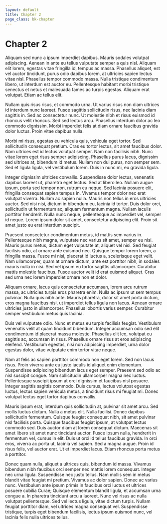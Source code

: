 ```yaml
---
layout: default
title: Chapter 2
page_class: bk-chapter
---
```


# Chapter 2

Aliquam sed nunc a ipsum imperdiet dapibus. Mauris sodales volutpat adipiscing. Aenean in ante eu tellus vulputate semper a quis nisl. Aliquam elit lorem, egestas vitae fringilla id, tempus ac massa. Phasellus aliquet, est vel auctor tincidunt, purus odio dapibus lorem, at ultricies sapien lectus vitae nisl. Phasellus tempor commodo massa. Nulla tristique condimentum libero, ut interdum est auctor eu. Pellentesque habitant morbi tristique senectus et netus et malesuada fames ac turpis egestas. Aliquam erat volutpat. Etiam ac tellus elit.

Nullam quis risus risus, et commodo urna. Ut varius risus non diam ultrices id interdum nunc laoreet. Fusce sagittis sollicitudin risus, nec lacinia diam sagittis in. Sed ac consectetur nunc. Ut molestie nibh et risus euismod id rhoncus velit rhoncus. Sed sed lectus arcu. Phasellus interdum dolor ac leo commodo dignissim. Morbi imperdiet felis at diam ornare faucibus gravida dolor luctus. Proin vitae dapibus nulla.

Morbi mi risus, egestas eu vehicula quis, vehicula eget tortor. Sed sollicitudin consequat pretium. Cras eu tortor lectus, sit amet faucibus dolor. Nam ultrices est id lectus volutpat semper. Nam non facilisis nibh. Nunc vitae lorem eget risus semper adipiscing. Phasellus purus lacus, dignissim sed ultrices at, bibendum id metus. Nullam non dui purus, non semper sem. Sed et ligula ligula, vel vestibulum lorem. Duis in nunc mi, eu gravida ligula.

Integer dignissim ultricies convallis. Suspendisse dolor lectus, venenatis dapibus laoreet ut, pharetra eget lectus. Sed at libero leo. Nullam augue ipsum, porta sed tempor non, rutrum eu neque. Sed lacinia posuere elit, fringilla consequat sapien tempus in. Vivamus tempor dolor nec erat volutpat viverra. Nullam ac sapien nulla. Mauris non tellus in eros ultricies auctor. Sed nisi nisi, dictum in bibendum eu, lacinia id tortor. Duis dolor orci, sollicitudin ut fermentum ac, aliquam fermentum magna. Nullam iaculis porttitor hendrerit. Nulla nunc neque, pellentesque ac imperdiet vel, semper id neque. Lorem ipsum dolor sit amet, consectetur adipiscing elit. Proin sit amet justo eu erat interdum suscipit.

Praesent consectetur condimentum metus, id mattis sem varius in. Pellentesque nibh magna, vulputate nec varius sit amet, semper eu nisi. Mauris purus metus, dictum eget vulputate at, aliquet vel nisi. Sed feugiat facilisis odio, at ornare ante euismod nec. Quisque tempor lorem lorem, a fringilla massa. Fusce mi nisi, placerat id luctus a, scelerisque eget velit. Nam ullamcorper, quam at ornare dictum, ante est porttitor nibh, in sodales mauris nulla in nisi. Sed vel ipsum eu tortor sagittis ullamcorper. Curabitur mattis molestie faucibus. Fusce auctor velit id erat euismod aliquet. Cras sed urna nec lorem imperdiet ornare non et dolor.

Aliquam ornare, lacus quis consectetur accumsan, lorem arcu rutrum massa, ac ultricies turpis eros pharetra enim. Nulla ac ipsum ut sem tempus pulvinar. Nulla quis nibh ante. Mauris pharetra, dolor sit amet porta dictum, eros magna faucibus nisi, ut imperdiet tellus ligula non lacus. Aenean ornare ultricies justo in ullamcorper. Phasellus lobortis varius semper. Curabitur semper vestibulum metus quis lacinia.

Duis vel vulputate odio. Nunc et metus eu turpis facilisis feugiat. Vestibulum venenatis velit at quam tincidunt bibendum. Integer accumsan odio sed elit condimentum id placerat massa molestie. Phasellus elit leo, volutpat eu sagittis ac, accumsan in risus. Phasellus ornare risus at eros adipiscing eleifend. Vestibulum egestas, nisi non adipiscing imperdiet, urna dolor egestas dolor, vitae vulputate enim tortor vitae neque.

Nam at felis ac sapien porttitor commodo non eget lorem. Sed non lacus risus. Proin viverra ante eu justo iaculis id aliquet enim elementum. Suspendisse adipiscing bibendum lacus eget semper. Praesent sed odio ac nisl suscipit congue. Nam sollicitudin ullamcorper magna nec luctus. Pellentesque suscipit ipsum at orci dignissim et faucibus nisl posuere. Integer sagittis sagittis commodo. Duis cursus, lectus volutpat egestas luctus, lectus sapien vehicula metus, a tincidunt risus mi feugiat mi. Donec volutpat lectus eget tortor dapibus convallis.

Mauris ipsum erat, interdum quis sollicitudin at, pulvinar sit amet arcu. Sed mollis luctus dictum. Nulla a metus elit. Nulla facilisi. Donec dapibus sollicitudin fermentum. Quisque feugiat consequat nibh, sit amet pulvinar nisl facilisis porta. Quisque faucibus feugiat ipsum, at volutpat lectus commodo sed. Duis auctor diam at lorem consequat dictum. Maecenas sit amet libero sit amet nunc tincidunt auctor. Fusce ipsum nulla, hendrerit in fermentum vel, cursus in elit. Duis ut orci id tellus faucibus gravida. In orci eros, viverra ac porta ut, lacinia vel sapien. Sed a magna augue. Proin id risus felis, vel auctor erat. Ut et imperdiet lacus. Etiam rhoncus porta metus a porttitor.

Donec quam nulla, aliquet a ultrices quis, bibendum id massa. Vivamus bibendum nibh faucibus orci semper nec mattis lorem consequat. Integer nec urna ligula. Suspendisse nec justo tellus. Nam mollis sem in metus blandit vitae feugiat mi pretium. Vivamus ac dolor sapien. Donec ac varius nunc. Vestibulum ante ipsum primis in faucibus orci luctus et ultrices posuere cubilia Curae; Quisque elementum blandit ligula, et accumsan urna congue a. In pharetra tincidunt arcu a laoreet. Nunc vel risus ac nulla volutpat pellentesque. Sed vel lectus ligula, vitae dictum turpis. Nullam feugiat porttitor diam, vel ultrices magna consequat vel. Suspendisse tristique, turpis eget bibendum facilisis, lectus ipsum euismod nunc, vel lacinia felis nulla ultrices tellus.
